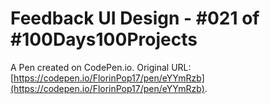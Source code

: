 # Feedback UI Design - #021 of #100Days100Projects

A Pen created on CodePen.io. Original URL: [https://codepen.io/FlorinPop17/pen/eYYmRzb](https://codepen.io/FlorinPop17/pen/eYYmRzb).



